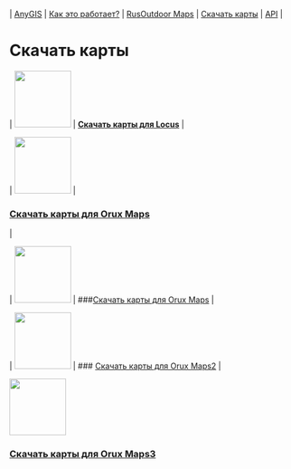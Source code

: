 | [AnyGIS][01] | [Как это работает?][02] | [RusOutdoor Maps][03] | [Скачать карты][04] | [API][05] |


[01]: https://nnngrach.github.io/AnyGIS_maps/index
[02]: https://nnngrach.github.io/AnyGIS_maps/Web/Html/Description
[03]: https://nnngrach.github.io/AnyGIS_maps/Web/Html/RusOutdoor
[04]: https://nnngrach.github.io/AnyGIS_maps/Web/Html/DownloadPage
[05]: https://nnngrach.github.io/AnyGIS_maps/Web/Html/Api
[07]: https://nnngrach.github.io/AnyGIS_maps/Web/Html/Vektor_and_raster




# Скачать карты


| <img src="https://nnngrach.github.io/AnyGIS_maps/Web/Img/icon_locus.png" width="100"/> | **[Скачать карты для Locus][11]** |

| <img src="https://nnngrach.github.io/AnyGIS_maps/Web/Img/icon_guru.png" width="100"/> |  <a href="https://nnngrach.github.io/AnyGIS_maps/Web/Html/Galileo"><h3>Скачать карты для Orux Maps</h3></a> |

| <img src="https://nnngrach.github.io/AnyGIS_maps/Web/Img/icon_orux.png" width="100"/> | ###[Скачать карты для Orux Maps][13] |

| <img src="https://nnngrach.github.io/AnyGIS_maps/Web/Img/icon_orux.png" width="100"/> | ### [Скачать карты для Orux Maps2][13] |

<img src="https://nnngrach.github.io/AnyGIS_maps/Web/Img/icon_orux.png" width="100"/> <h3><a href="https://nnngrach.github.io/AnyGIS_maps/Web/Html/Galileo">Скачать карты для Orux Maps3</a></h3>


[11]: https://nnngrach.github.io/AnyGIS_maps/Web/Html/Locus
[12]: https://nnngrach.github.io/AnyGIS_maps/Web/Html/Galileo
[13]: https://nnngrach.github.io/AnyGIS_maps/Web/Html/Orux
[14]: https://nnngrach.github.io/AnyGIS_maps/Web/Html/Osmand




